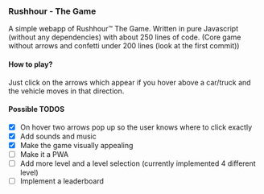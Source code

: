 ### Rushhour - The Game

A simple webapp of Rushhour™ The Game. Written in pure Javascript (without any dependencies) with about 250 lines of code. (Core game without arrows and confetti under 200 lines (look at the first commit))

#### How to play?
Just click on the arrows which appear if you hover above a car/truck and the vehicle moves in that direction.

#### Possible TODOS
- [x] On hover two arrows pop up so the user knows where to click exactly
- [x] Add sounds and music
- [x] Make the game visually appealing
- [ ] Make it a PWA
- [ ] Add more level and a level selection (currently implemented 4 different level)
- [ ] Implement a leaderboard